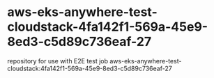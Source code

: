 # aws-eks-anywhere-test-cloudstack-4fa142f1-569a-45e9-8ed3-c5d89c736eaf-27
repository for use with E2E test job aws-eks-anywhere-test-cloudstack:4fa142f1-569a-45e9-8ed3-c5d89c736eaf-27
